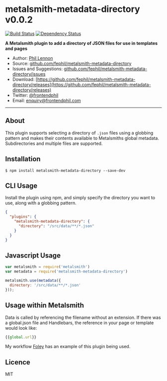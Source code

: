# metalsmith-metadata-directory v0.0.2

[![Build Status](https://travis-ci.org/fephil/metalsmith-metadata-directory.svg?branch=master)](https://travis-ci.org/fephil/metalsmith-metadata-directory)
[![Dependency Status](https://david-dm.org/fephil/metalsmith-metadata-directory.svg)](https://david-dm.org/fephil/metalsmith-metadata-directory)

**A Metalsmith plugin to add a directory of JSON files for use in templates and pages**

* Author: [Phil Lennon](https://frontendphil.com)
* Source: [github.com/fephil/metalsmith-metadata-directory](https://github.com/fephil/metalsmith-metadata-directory)
* Issues and Suggestions: [github.com/fephil/metalsmith-metadata-directory/issues](https://github.com/fephil/metalsmith-metadata-directory/issues)
* Download: [https://github.com/fephil/metalsmith-metadata-directory/releases](https://github.com/fephil/metalsmith-metadata-directory/releases)
* Twitter: [@frontendphil](https://twitter.com/frontendphil)
* Email: [enquiry@frontendphil.com](mailto:enquiry@frontendphil.com)

***

## About

This plugin supports selecting a directory of `.json` files using a globbing pattern and makes their contents available to Metalsmiths global metadata. Subdirectories and multiple files are supported.

## Installation

```
$ npm install metalsmith-metadata-directory --save-dev
```

## CLI Usage

Install the plugin using npm, and simply specify the directory you want to use, along with a globbing pattern.

```json
{
  "plugins": {
    "metalsmith-metadata-directory": {
      "directory": "/src/data/**/*.json"
    }
  }
}
```

## Javascript Usage

```js
var metalsmith = require('metalsmith')
var metadata = require('metalsmith-metadata-directory')

metalsmith.use(metadata({
  directory: '/src/data/**/*.json'
}));
```

## Usage within Metalsmith

Data is called by referencing the filename without an extension. If there was a global.json file and Handlebars, the reference in your page or template would look like:

```js
{{global.url}}
```

My workflow [Foley](https://github.com/fephil/foley) has an example of this plugin being used.

## Licence

MIT
